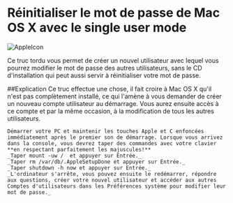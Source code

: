 # Réinitialiser le mot de passe de Mac OS X avec le single user mode

![AppleIcon](http://www.creads.fr/blog/wp-content/uploads/2011/10/500px-apple_computer_logo_rainbow_svg-187x208.png)

Ce truc tordu vous permet de créer un nouvel utilisateur avec lequel vous pourrez modifier le mot de passe des autres utilisateurs, sans le CD d'installation qui peut aussi servir à réinitialiser votre mot de passe.

##Explication
Ce truc effectue une chose, il fait croire à Mac OS X qu'il n'est pas complètement installé, ce qui l'amène à vous demander de créer un nouveau compte utilisateur au démarrage. Vous aurez ensuite accès à ce compte et par la même occasion, à la modification de tous les autres utilisateurs.

    Démarrer votre PC et maintenir les touches Apple et C enfoncées immédiatement après le premier son de démarrage. Lorsque vous arrivez dans la console, vous devrez taper des commandes avec votre clavier **en respectant parfaitement les majuscules!**
    _Taper mount -uw /  et appuyer sur Entrée._
    _Taper rm /var/db/.AppleSetupDone et appuyer sur Entrée._
    _Taper shutdown -h now et appuyer sur Entrée._
    _L'ordinateur s'arrête, vous pouvez ensuite le redémarrer, répondre aux questions, créer votre nouvel utilisateur et accéder aux autres Comptes d'utilisateurs dans les Préférences système pour modifier leur mot de passe._
